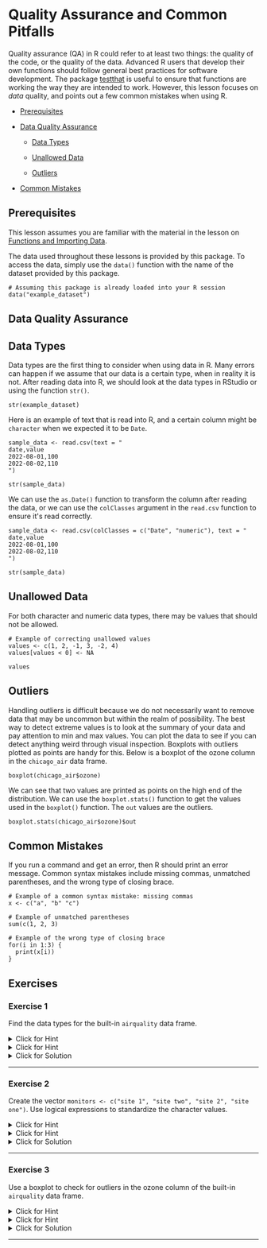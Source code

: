 # Quality Assurance and Common Pitfalls 

Quality assurance (QA) in R could refer to at least two things: the quality of the code, or the quality of the data. Advanced R users that develop their own functions should follow general best practices for software development. The package [testthat](https://testthat.r-lib.org/) is useful to ensure that functions are working the way they are intended to work. However, this lesson focuses on _data_ quality, and points out a few common mistakes when using R.
 

- [Prerequisites](#prerequisites)

- [Data Quality Assurance](#data-quality-assurance)
  - [Data Types](#data-types)

  - [Unallowed Data](#unallowed-data)

  - [Outliers](#outliers)

- [Common Mistakes](#common-mistakes)

## Prerequisites

This lesson assumes you are familiar with the material in the lesson on [Functions and Importing Data](../2-Functions-and-Importing-Data/readme.md).

The data used throughout these lessons is provided by this package. To access the data, simply use the `data()` function with the name of the dataset provided by this package.


```{r ex-D9BqC-1, eval = TRUE, exercise = TRUE, exercise.eval = FALSE, exercise.cap = 'Load Example Data Frame'}
# Assuming this package is already loaded into your R session
data("example_dataset")

```

## Data Quality Assurance

## Data Types

Data types are the first thing to consider when using data in R. Many errors can happen if we assume that our data is a certain type, when in reality it is not. After reading data into R, we should look at the data types in RStudio or using the function `str()`.


```{r ex-ymVyW-1, eval = TRUE, exercise = TRUE, exercise.eval = FALSE, exercise.cap = 'Inspect Example Dataset Data Types'}
str(example_dataset)

```

Here is an example of text that is read into R, and a certain column might be `character` when we expected it to be `Date`.


```{r ex-9bKiT-2, eval = TRUE, exercise = TRUE, exercise.eval = FALSE, exercise.cap = 'Check Data Types'}
sample_data <- read.csv(text = "
date,value
2022-08-01,100
2022-08-02,110
")

str(sample_data)

```

We can use the `as.Date()` function to transform the column after reading the data, or we can use the `colClasses` argument in the `read.csv` function to ensure it's read correctly.


```{r ex-dNzFU-3, eval = TRUE, exercise = TRUE, exercise.eval = FALSE, exercise.cap = 'Correcting Data Types with colClasses'}
sample_data <- read.csv(colClasses = c("Date", "numeric"), text = "
date,value
2022-08-01,100
2022-08-02,110
")

str(sample_data)

```

## Unallowed Data

For both character and numeric data types, there may be values that should not be allowed.


```{r ex-Oq8fw-1, eval = TRUE, exercise = TRUE, exercise.eval = FALSE, exercise.cap = 'Identify and Correct Unallowed Data'}
# Example of correcting unallowed values
values <- c(1, 2, -1, 3, -2, 4)
values[values < 0] <- NA

values

```

## Outliers

Handling outliers is difficult because we do not necessarily want
to remove data that may be uncommon but within the realm of possibility.
The best way to detect extreme values is to look at the summary of
your data and pay attention to min and max values. You can plot the
data to see if you can detect anything weird through visual inspection.
Boxplots with outliers plotted as points are handy for this. Below
is a boxplot of the ozone column in the `chicago_air` data frame.


```{r ex-xH78T-1, eval = TRUE, exercise = TRUE, exercise.eval = FALSE, exercise.cap = 'Identify and Handle Outliers'}
boxplot(chicago_air$ozone)

```

We can see that two values are printed as points on the high end of the distribution.
We can use the `boxplot.stats()` function to get the values used in the `boxplot()`
function. The `out` values are the outliers.


```{r ex-3nU4U-2, eval = TRUE, exercise = TRUE, exercise.eval = FALSE, exercise.cap = 'Return Outlier Values from Boxplot'}
boxplot.stats(chicago_air$ozone)$out

```

## Common Mistakes

If you run a command and get an error, then R should print an error message. Common syntax mistakes include missing commas, unmatched parentheses, and the wrong type of closing brace.


```{r ex-qXxiL-1, eval = TRUE, exercise = TRUE, exercise.eval = FALSE, exercise.cap = 'Examples of Common Syntax Mistakes'}
# Example of a common syntax mistake: missing commas
x <- c("a", "b" "c")

# Example of unmatched parentheses
sum(c(1, 2, 3)

# Example of the wrong type of closing brace
for(i in 1:3) {
  print(x[i))
}

```


## Exercises


### Exercise 1

Find the data types for the built-in `airquality` data frame.

<details><summary>Click for Hint</summary>

> # Use the `data()` function to load built-in datasets in R.

</details>

<details><summary>Click for Hint</summary>

> # After loading, use the `str()` function to see the structure of the data frame, which includes data types of each column.

</details>

<details><summary>Click for Solution</summary>

#### Solution

To understand the structure and data types of the `airquality` data frame, we first load it using `data("airquality")` and then use `str(airquality)`. This command displays the data types for each column, helping us understand the dataset's structure.


```r
data("airquality")

str(airquality)

```

</details>

---


### Exercise 2

Create the vector `monitors <- c("site 1", "site two", "site 2", "site one")`. Use logical expressions to standardize the character values.

<details><summary>Click for Hint</summary>

> # Start by creating the vector with `c()`. Then, use logical indexing to identify and replace values.

</details>

<details><summary>Click for Hint</summary>

> # To standardize, identify each unique format and decide on a standard form. Use logical expressions like `monitors[monitors == "site one"] <- "site 1"` to make replacements.

</details>

<details><summary>Click for Solution</summary>

#### Solution

The goal is to standardize the naming convention within the vector `monitors`. We achieve this by identifying non-standard names and replacing them using logical expressions combined with the assignment operator `<-`. This ensures all site names follow a consistent format, enhancing data uniformity.


```r
monitors <- c("site 1", "site two", "site 2", "site one")

monitors[monitors == "site one"] <- "site 1"

monitors[monitors == "site two"] <- "site 2"

monitors

```

</details>

---


### Exercise 3

Use a boxplot to check for outliers in the ozone column of the built-in `airquality` data frame.

<details><summary>Click for Hint</summary>

> # First, load the `airquality` data frame using `data("airquality")`.

</details>

<details><summary>Click for Hint</summary>

> # Use the `boxplot()` function and specify `airquality$Ozone` as the argument to plot the ozone column.

</details>

<details><summary>Click for Solution</summary>

#### Solution

The boxplot is a convenient tool to visualize the distribution of the `Ozone` column in the `airquality` dataset, including any outliers. By using `boxplot(airquality$Ozone)`, we generate a plot that clearly shows the central tendency, dispersion, and outliers of the ozone measurements.


```r
data("airquality")

boxplot(airquality$Ozone)
```

</details>

---



